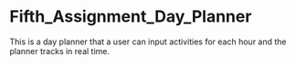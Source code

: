 # Fifth_Assignment_Day_Planner
This is a day planner that a user can input activities for each hour and the planner tracks in real time.
